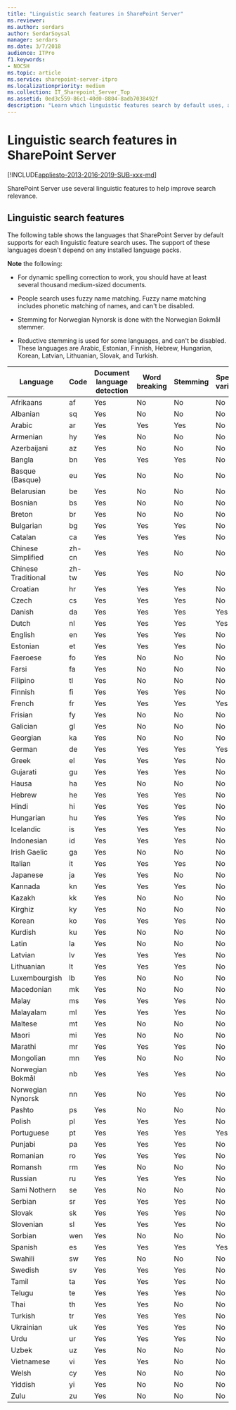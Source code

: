 ```yaml
---
title: "Linguistic search features in SharePoint Server"
ms.reviewer: 
ms.author: serdars
author: SerdarSoysal
manager: serdars
ms.date: 3/7/2018
audience: ITPro
f1.keywords:
- NOCSH
ms.topic: article
ms.service: sharepoint-server-itpro
ms.localizationpriority: medium
ms.collection: IT_Sharepoint_Server_Top
ms.assetid: 0ed3c559-86c1-40d0-8804-8adb7038492f
description: "Learn which linguistic features search by default uses, and for which languages."
---
```


# Linguistic search features in SharePoint Server

[!INCLUDE[appliesto-2013-2016-2019-SUB-xxx-md](../includes/appliesto-2013-2016-2019-SUB-xxx-md.md)] 
  
SharePoint Server use several linguistic features to help improve search relevance. 
  
## Linguistic search features

The following table shows the languages that SharePoint Server by default supports for each linguistic feature search uses. The support of these languages doesn't depend on any installed language packs.
  
 **Note** the following:
  
- For dynamic spelling correction to work, you should have at least several thousand medium-sized documents.

- People search uses fuzzy name matching. Fuzzy name matching includes phonetic matching of names, and can't be disabled. 

- Stemming for Norwegian Nynorsk is done with the Norwegian Bokmål stemmer.

- Reductive stemming is used for some languages, and can't be disabled. These languages are Arabic, Estonian, Finnish, Hebrew, Hungarian, Korean, Latvian, Lithuanian, Slovak, and Turkish.

|Language|Code|Document language detection|Word breaking|Stemming|Spelling variants|Spelling correction, static|Spelling correction, dynamic|Decompounding|Fuzzy name matching|Company name extraction|
|---|---|---|---|---|---|---|---|---|---|---|
|Afrikaans|af|Yes|No|No|No|No|Yes|Not applicable|No|No|
|Albanian|sq|Yes|No|No|No|No|Yes|Not applicable|No|No|
|Arabic|ar|Yes|Yes|Yes|No|Yes|Yes|Not applicable|No|Yes|
|Armenian|hy|Yes|No|No|No|No|Yes|Not applicable|No|No|
|Azerbaijani|az|Yes|No|No|No|No|Yes|Not applicable|No|No|
|Bangla|bn|Yes|Yes|Yes|No|No|Yes|Not applicable|No|No|
|Basque (Basque)|eu|Yes|No|No|No|Yes|Yes|Not applicable|No|No|
|Belarusian|be|Yes|No|No|No|No|Yes|Not applicable|No|No|
|Bosnian|bs|Yes|No|No|No|No|Yes|Not applicable|No|No|
|Breton|br|Yes|No|No|No|No|Yes|Not applicable|No|No|
|Bulgarian|bg|Yes|Yes|Yes|No|Yes|Yes|Not applicable|No|No|
|Catalan|ca|Yes|Yes|Yes|No|Yes|Yes|Not applicable|No|No|
|Chinese Simplified|zh-cn|Yes|Yes|No|No|No|No|Not applicable|No|No|
|Chinese Traditional|zh-tw|Yes|Yes|No|No|No|No|Not applicable|No|No|
|Croatian|hr|Yes|Yes|Yes|No|Yes|Yes|Not applicable|No|No|
|Czech|cs|Yes|Yes|Yes|No|Yes|Yes|Not applicable|No|No|
|Danish|da|Yes|Yes|Yes|Yes|Yes|Yes|Yes|No|No|
|Dutch|nl|Yes|Yes|Yes|Yes|Yes|Yes|Yes|Yes|Yes|
|English|en|Yes|Yes|Yes|No|Yes|Yes|Not applicable|Yes|Yes|
|Estonian|et|Yes|Yes|Yes|No|Yes|Yes|Not applicable|No|No|
|Faeroese|fo|Yes|No|No|No|No|Yes|Not applicable|No|No|
|Farsi|fa|Yes|No|No|No|No|Yes|Not applicable|No|No|
|Filipino|tl|Yes|No|No|No|No|Yes|Not applicable|No|No|
|Finnish|fi|Yes|Yes|Yes|No|No|Yes|Yes|No|No|
|French|fr|Yes|Yes|Yes|Yes|Yes|Yes|Not applicable|Yes|Yes|
|Frisian|fy|Yes|No|No|No|No|Yes|Not applicable|No|No|
|Galician|gl|Yes|No|No|No|Yes|Yes|Not applicable|No|No|
|Georgian|ka|Yes|No|No|No|No|Yes|Not applicable|No|No|
|German|de|Yes|Yes|Yes|Yes|Yes|Yes|Yes|Yes|Yes|
|Greek|el|Yes|Yes|Yes|No|No|Yes|Not applicable|No|No|
|Gujarati|gu|Yes|Yes|Yes|No|No|Yes|Not applicable|No|No|
|Hausa|ha|Yes|No|No|No|No|Yes|Not applicable|No|No|
|Hebrew|he|Yes|Yes|Yes|No|Yes|Yes|Not applicable|No|No|
|Hindi|hi|Yes|Yes|Yes|No|Yes|Yes|Not applicable|No|No|
|Hungarian|hu|Yes|Yes|Yes|No|Yes|Yes|Not applicable|No|No|
|Icelandic|is|Yes|Yes|Yes|No|No|Yes|Not applicable|No|No|
|Indonesian|id|Yes|Yes|Yes|No|No|Yes|Not applicable|No|No|
|Irish Gaelic|ga|Yes|No|No|No|No|Yes|Not applicable|No|No|
|Italian|it|Yes|Yes|Yes|No|Yes|Yes|Not applicable|Yes|Yes|
|Japanese|ja|Yes|Yes|No|No|No|No|Not applicable|Yes|Yes|
|Kannada|kn|Yes|Yes|Yes|No|No|Yes|Not applicable|No|No|
|Kazakh|kk|Yes|No|No|No|Yes|Yes|Not applicable|No|No|
|Kirghiz|ky|Yes|No|No|No|No|Yes|Not applicable|No|No|
|Korean|ko|Yes|Yes|Yes|No|No|No|Not applicable|No|No|
|Kurdish|ku|Yes|No|No|No|No|Yes|Not applicable|No|No|
|Latin|la|Yes|No|No|No|No|Yes|Not applicable|No|No|
|Latvian|lv|Yes|Yes|Yes|No|Yes|Yes|Not applicable|No|No|
|Lithuanian|lt|Yes|Yes|Yes|No|Yes|Yes|Not applicable|No|No|
|Luxembourgish|lb|Yes|No|No|No|No|Yes|Not applicable|No|No|
|Macedonian|mk|Yes|No|No|No|No|Yes|Not applicable|No|No|
|Malay|ms|Yes|Yes|Yes|No|No|Yes|Not applicable|No|No|
|Malayalam|ml|Yes|Yes|Yes|No|No|Yes|Not applicable|No|No|
|Maltese|mt|Yes|No|No|No|No|Yes|Not applicable|No|No|
|Maori|mi|Yes|No|No|No|No|Yes|Not applicable|No|No|
|Marathi|mr|Yes|Yes|Yes|No|No|Yes|Not applicable|No|No|
|Mongolian|mn|Yes|No|No|No|No|Yes|Not applicable|No|No|
|Norwegian Bokmål|nb|Yes|Yes|Yes|No|Yes|Yes|Yes|No|Yes|
|Norwegian Nynorsk|nn|Yes|No|Yes|No|Yes|Yes|Not applicable|No|Yes|
|Pashto|ps|Yes|No|No|No|No|Yes|Not applicable|No|No|
|Polish|pl|Yes|Yes|Yes|No|Yes|Yes|Not applicable|Yes|No|
|Portuguese|pt|Yes|Yes|Yes|Yes|Yes|Yes|Not applicable|Yes|Yes|
|Punjabi|pa|Yes|Yes|Yes|No|No|Yes|Not applicable|No|No|
|Romanian|ro|Yes|Yes|Yes|No|Yes|Yes|Not applicable|No|No|
|Romansh|rm|Yes|No|No|No|No|Yes|Not applicable|No|No|
|Russian|ru|Yes|Yes|Yes|No|Yes|Yes|Not applicable|Yes|Yes|
|Sami Nothern|se|Yes|No|No|No|No|Yes|Not applicable|No|No|
|Serbian|sr|Yes|Yes|Yes|No|Yes|Yes|Not applicable|No|No|
|Slovak|sk|Yes|Yes|Yes|No|Yes|Yes|Not applicable|No|No|
|Slovenian|sl|Yes|Yes|Yes|No|Yes|Yes|Not applicable|No|No|
|Sorbian|wen|Yes|No|No|No|No|Yes|Not applicable|No|No|
|Spanish|es|Yes|Yes|Yes|Yes|Yes|Yes|Not applicable|Yes|Yes|
|Swahili|sw|Yes|No|No|No|No|Yes|Not applicable|No|No|
|Swedish|sv|Yes|Yes|Yes|No|Yes|Yes|Yes|No|No|
|Tamil|ta|Yes|Yes|Yes|No|No|Yes|Not applicable|No|No|
|Telugu|te|Yes|Yes|Yes|No|No|Yes|Not applicable|No|No|
|Thai|th|Yes|Yes|No|No|No|Yes|Not applicable|No|No|
|Turkish|tr|Yes|Yes|Yes|No|Yes|Yes|Not applicable|No|No|
|Ukrainian|uk|Yes|Yes|Yes|No|Yes|Yes|Not applicable|No|No|
|Urdu|ur|Yes|Yes|Yes|No|No|Yes|Not applicable|No|No|
|Uzbek|uz|Yes|No|No|No|No|Yes|Not applicable|No|No|
|Vietnamese|vi|Yes|Yes|No|No|No|Yes|Not applicable|No|No|
|Welsh|cy|Yes|No|No|No|No|Yes|Not applicable|No|No|
|Yiddish|yi|Yes|No|No|No|No|Yes|Not applicable|No|No|
|Zulu|zu|Yes|No|No|No|No|Yes|Not applicable|No|No|
